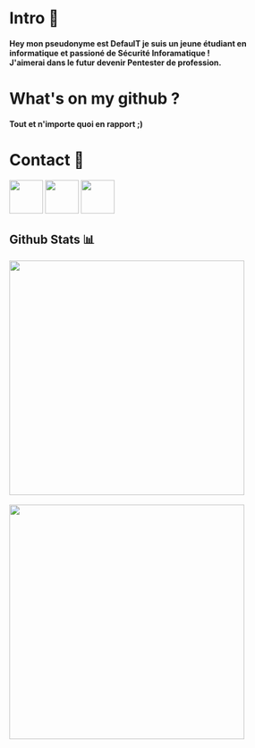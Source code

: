 # Intro 🚪

#### Hey mon pseudonyme est DefaulT je suis un jeune étudiant en informatique et passioné de Sécurité Inforamatique ! <br> J'aimerai dans le futur devenir **Pentester de profession.**
# What's on my github ? 
#### Tout et n'importe quoi en rapport ;)
# Contact 📝
<a href="https://app.hackthebox.eu/profile/430640"><img src="https://i.imgur.com/pEpAyy6.png" width="60"></a> 
<a href="https://twitter.com/0xDef4ulT"><img src="https://upload.wikimedia.org/wikipedia/fr/thumb/c/c8/Twitter_Bird.svg/1259px-Twitter_Bird.svg.png" width="60"></a>
<a href="https://discord.gg/sYbA8KqQfn"><img src="https://i.imgur.com/VH3Bzrx.png" width="60"><a>
## Github Stats 📊

<a href="https://github.com/xlt-xau-xef-x0d">
  <img align="center" src="https://github-readme-stats.vercel.app/api?username=defauult&show_icons=true&theme=gotham&?count_private=true&include_all_commits=true" length="100" width="420">
  <br>
  <br>
  <img src="https://github-readme-stats.vercel.app/api/top-langs/?username=defauult&layout=compact&theme=gotham" length="100" width="420">
</a>
